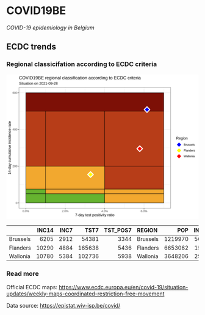 
# COVID19BE

*COVID-19 epidemiology in Belgium*

## ECDC trends

### Regional classicifation according to ECDC criteria

![](COVID9BE-ecdc-trend.png)

|          | INC14 | INC7 |   TST7 | TST\_POS7 | REGION   |     POP | INC14\_RT |       PR7 |          GR |
| :------- | ----: | ---: | -----: | --------: | :------- | ------: | --------: | --------: | ----------: |
| Brussels |  6205 | 2912 |  54381 |      3344 | Brussels | 1219970 |  508.6191 | 0.0614921 | \-0.1157000 |
| Flanders | 10290 | 4884 | 165638 |      5436 | Flanders | 6653062 |  154.6656 | 0.0328186 | \-0.0965594 |
| Wallonia | 10780 | 5384 | 102736 |      5938 | Wallonia | 3648206 |  295.4877 | 0.0577986 | \-0.0022239 |

### Read more

Official ECDC maps:
<https://www.ecdc.europa.eu/en/covid-19/situation-updates/weekly-maps-coordinated-restriction-free-movement>

Data source: <https://epistat.wiv-isp.be/covid/>
